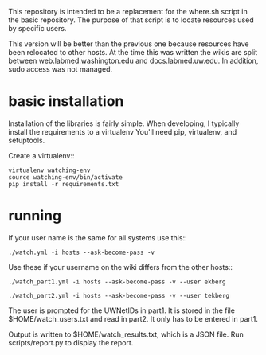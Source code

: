 This repository is intended to be a replacement for the where.sh
script in the basic repository. The purpose of that script is to
locate resources used by specific users.

This version will be better than the previous one because resources
have been relocated to other hosts. At the time this was written the
wikis are split between web.labmed.washington.edu and
docs.labmed.uw.edu. In addition, sudo access was not managed.

basic installation
==================

Installation of the libraries is fairly simple. When developing, I
typically install the requirements to a virtualenv You'll need pip,
virtualenv, and setuptools.

Create a virtualenv::

    virtualenv watching-env
    source watching-env/bin/activate
    pip install -r requirements.txt

running
=======

If your user name is the same for all systems use this::

    ./watch.yml -i hosts --ask-become-pass -v

Use these if your username on the wiki differs from the other hosts::

    ./watch_part1.yml -i hosts --ask-become-pass -v --user ekberg

    ./watch_part2.yml -i hosts --ask-become-pass -v --user tekberg

The user is prompted for the UWNetIDs in part1. It is stored in the
file $HOME/watch_users.txt and read in part2. It only has to be
entered in part1.

Output is written to $HOME/watch_results.txt, which is a JSON file.
Run scripts/report.py to display the report.
